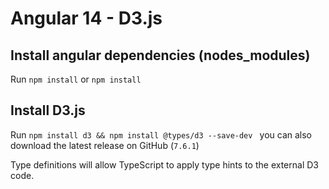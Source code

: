 # Angular 14 - D3.js

## Install angular dependencies (nodes_modules)

Run `npm install` or  `npm install`

## Install D3.js

Run `npm install d3 && npm install @types/d3 --save-dev ` you can also download the latest release on GitHub (`7.6.1`)

Type definitions will allow TypeScript to apply type hints to the external D3 code.


